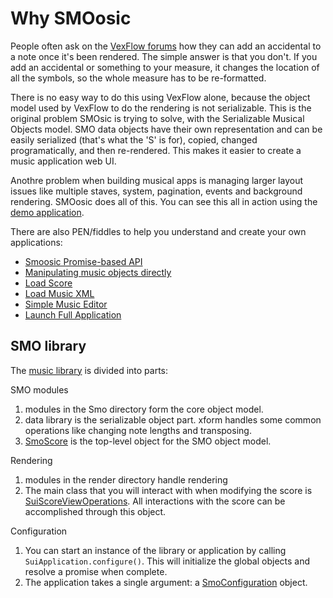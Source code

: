 # Why SMOosic
People often ask on the [VexFlow forums](https://github.com/0xfe/vexflow) how they can add an accidental to a note once it's been rendered.  The simple answer is that you don't.  If you add an accidental or something to your measure, it changes the location of all the symbols, so the whole measure has to be re-formatted.  

There is no easy way to do this using VexFlow alone, because the object model used by VexFlow to do the rendering is not serializable.  This is the original problem SMOsic is trying to solve, with the Serializable Musical Objects model.  SMO data objects have their own representation and can be easily serialized (that's what the 'S' is for), copied, changed programatically, and then re-rendered.  This makes it easier to create a music application web UI.

Anothre problem when building musical apps is  managing larger layout issues like multiple staves, system, pagination, events and background rendering.  SMOosic does all of this.  You can see this all in action using the [demo application](https://aarondavidnewman.github.io/Smoosic/release/html/smoosic.html).

There are also PEN/fiddles to help you understand and create your own applications:
* [Smoosic Promise-based API](https://codepen.io/aarondavidnewman/pen/gOLgNEv) 
* [Manipulating music objects directly](https://codepen.io/aarondavidnewman/pen/PoKyaGj)
* [Load Score](https://codepen.io/aarondavidnewman/pen/XWNpLGJ)
* [Load Music XML](https://codepen.io/aarondavidnewman/pen/LYbxKqb)
* [Simple Music Editor](https://codepen.io/aarondavidnewman/pen/WNoRqgg)
* [Launch Full Application](https://codepen.io/aarondavidnewman/pen/rNyqgrR)

## SMO library
The [music library](modules.html) is divided into parts:

SMO modules
1.  modules in the Smo directory form the core object model.
2.  data library is the serializable object part.  xform handles some common operations like changing note lengths and transposing.
3. [SmoScore](classes/SmoScore.html) is the top-level object for the SMO object model.

Rendering
1. modules in the render directory handle rendering
2. The main class that you will interact with when modifying the score is [SuiScoreViewOperations](classes/SuiScoreViewOperations.html).  All interactions with the score can be accomplished through this object.

Configuration
1. You can start an instance of the library or application by calling `SuiApplication.configure()`.  This will initialize the global objects and resolve a promise when complete.  
2. The application takes a single argument: a [SmoConfiguration](classes/SmoConfiguration.html) object.




 